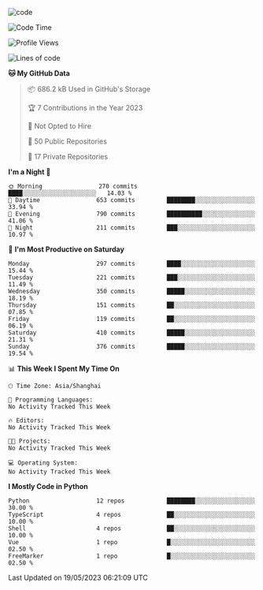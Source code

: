 
<!--
**liuyaanng/liuyaanng** is a ✨ _special_ ✨ repository because its `README.md` (this file) appears on your GitHub profile.

Here are some ideas to get you started:

- 🔭 I’m currently working on ...
- 🌱 I’m currently learning ...
- 👯 I’m looking to collaborate on ...
- 🤔 I’m looking for help with ...
- 💬 Ask me about ...
- 📫 How to reach me: ...
- 😄 Pronouns: ...
- ⚡ Fun fact: ...
-->


![code](https://cdn.jsdelivr.net/gh/liuyaanng/liuyaanng@1.0/code.gif) 

<!--START_SECTION:waka-->
![Code Time](http://img.shields.io/badge/Code%20Time-233%20hrs%2014%20mins-blue)

![Profile Views](http://img.shields.io/badge/Profile%20Views-1-blue)

![Lines of code](https://img.shields.io/badge/From%20Hello%20World%20I%27ve%20Written-14.4%20million%20lines%20of%20code-blue)

**🐱 My GitHub Data** 

> 📦 686.2 kB Used in GitHub's Storage 
 > 
> 🏆 7 Contributions in the Year 2023
 > 
> 🚫 Not Opted to Hire
 > 
> 📜 50 Public Repositories 
 > 
> 🔑 17 Private Repositories 
 > 
**I'm a Night 🦉** 

```text
🌞 Morning                270 commits         ████░░░░░░░░░░░░░░░░░░░░░   14.03 % 
🌆 Daytime                653 commits         ████████░░░░░░░░░░░░░░░░░   33.94 % 
🌃 Evening                790 commits         ██████████░░░░░░░░░░░░░░░   41.06 % 
🌙 Night                  211 commits         ███░░░░░░░░░░░░░░░░░░░░░░   10.97 % 
```
📅 **I'm Most Productive on Saturday** 

```text
Monday                   297 commits         ████░░░░░░░░░░░░░░░░░░░░░   15.44 % 
Tuesday                  221 commits         ███░░░░░░░░░░░░░░░░░░░░░░   11.49 % 
Wednesday                350 commits         █████░░░░░░░░░░░░░░░░░░░░   18.19 % 
Thursday                 151 commits         ██░░░░░░░░░░░░░░░░░░░░░░░   07.85 % 
Friday                   119 commits         ██░░░░░░░░░░░░░░░░░░░░░░░   06.19 % 
Saturday                 410 commits         █████░░░░░░░░░░░░░░░░░░░░   21.31 % 
Sunday                   376 commits         █████░░░░░░░░░░░░░░░░░░░░   19.54 % 
```


📊 **This Week I Spent My Time On** 

```text
🕑︎ Time Zone: Asia/Shanghai

💬 Programming Languages: 
No Activity Tracked This Week

🔥 Editors: 
No Activity Tracked This Week

🐱‍💻 Projects: 
No Activity Tracked This Week

💻 Operating System: 
No Activity Tracked This Week
```

**I Mostly Code in Python** 

```text
Python                   12 repos            ████████░░░░░░░░░░░░░░░░░   30.00 % 
TypeScript               4 repos             ██░░░░░░░░░░░░░░░░░░░░░░░   10.00 % 
Shell                    4 repos             ██░░░░░░░░░░░░░░░░░░░░░░░   10.00 % 
Vue                      1 repo              █░░░░░░░░░░░░░░░░░░░░░░░░   02.50 % 
FreeMarker               1 repo              █░░░░░░░░░░░░░░░░░░░░░░░░   02.50 % 
```




 Last Updated on 19/05/2023 06:21:09 UTC
<!--END_SECTION:waka-->
